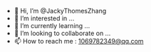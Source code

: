 - 👋 Hi, I’m @JackyThomesZhang
- 👀 I’m interested in ...
- 🌱 I’m currently learning ...
- 💞️ I’m looking to collaborate on ...
- 📫 How to reach me : 1069782349@qq.com

<!---
JackyThomesZhang/JackyThomesZhang is a ✨ special ✨ repository because its `README.md` (this file) appears on your GitHub profile.
You can click the Preview link to take a look at your changes.
--->
